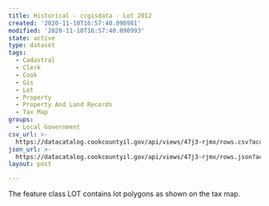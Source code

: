 ```yaml
---
title: Historical - ccgisdata - Lot 2012
created: '2020-11-10T16:57:40.090981'
modified: '2020-11-10T16:57:40.090993'
state: active
type: dataset
tags:
  - Cadastral
  - Clerk
  - Cook
  - Gis
  - Lot
  - Property
  - Property And Land Records
  - Tax Map
groups:
  - Local Government
csv_url: >-
  https://datacatalog.cookcountyil.gov/api/views/47j3-rjmx/rows.csv?accessType=DOWNLOAD
json_url: >-
  https://datacatalog.cookcountyil.gov/api/views/47j3-rjmx/rows.json?accessType=DOWNLOAD
layout: post

---
```

The feature class LOT contains lot polygons as shown on the tax map.
